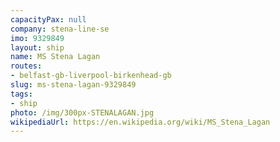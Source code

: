 ```yaml
---
capacityPax: null
company: stena-line-se
imo: 9329849
layout: ship
name: MS Stena Lagan
routes:
- belfast-gb-liverpool-birkenhead-gb
slug: ms-stena-lagan-9329849
tags:
- ship
photo: /img/300px-STENALAGAN.jpg
wikipediaUrl: https://en.wikipedia.org/wiki/MS_Stena_Lagan
---
```

